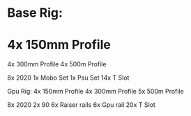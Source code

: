 # Base Rig:
# 4x 150mm Profile
4x 300mm Profile
4x 500m Profile

8x 2020
1x Mobo Set
1x Psu Set
14x T Slot

Gpu Rig:
4x 150mm Profile
4x 300mm Profile
5x 500m Profile

8x 2020
2x 90
6x Raiser rails
6x Gpu rail
20x T Slot
